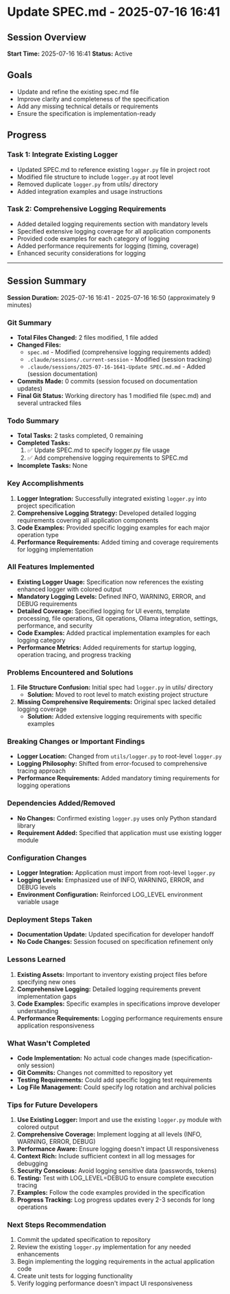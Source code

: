 # Update SPEC.md - 2025-07-16 16:41

## Session Overview
**Start Time:** 2025-07-16 16:41
**Status:** Active

## Goals
- Update and refine the existing spec.md file
- Improve clarity and completeness of the specification
- Add any missing technical details or requirements
- Ensure the specification is implementation-ready

## Progress

### Task 1: Integrate Existing Logger
- Updated SPEC.md to reference existing `logger.py` file in project root
- Modified file structure to include `logger.py` at root level
- Removed duplicate `logger.py` from utils/ directory
- Added integration examples and usage instructions

### Task 2: Comprehensive Logging Requirements
- Added detailed logging requirements section with mandatory levels
- Specified extensive logging coverage for all application components
- Provided code examples for each category of logging
- Added performance requirements for logging (timing, coverage)
- Enhanced security considerations for logging

---

## Session Summary

**Session Duration:** 2025-07-16 16:41 - 2025-07-16 16:50 (approximately 9 minutes)

### Git Summary
- **Total Files Changed:** 2 files modified, 1 file added
- **Changed Files:**
  - `spec.md` - Modified (comprehensive logging requirements added)
  - `.claude/sessions/.current-session` - Modified (session tracking)
  - `.claude/sessions/2025-07-16-1641-Update SPEC.md.md` - Added (session documentation)
- **Commits Made:** 0 commits (session focused on documentation updates)
- **Final Git Status:** Working directory has 1 modified file (spec.md) and several untracked files

### Todo Summary
- **Total Tasks:** 2 tasks completed, 0 remaining
- **Completed Tasks:**
  1. ✅ Update SPEC.md to specify logger.py file usage
  2. ✅ Add comprehensive logging requirements to SPEC.md
- **Incomplete Tasks:** None

### Key Accomplishments
1. **Logger Integration:** Successfully integrated existing `logger.py` into project specification
2. **Comprehensive Logging Strategy:** Developed detailed logging requirements covering all application components
3. **Code Examples:** Provided specific logging examples for each major operation type
4. **Performance Requirements:** Added timing and coverage requirements for logging implementation

### All Features Implemented
- **Existing Logger Usage:** Specification now references the existing enhanced logger with colored output
- **Mandatory Logging Levels:** Defined INFO, WARNING, ERROR, and DEBUG requirements
- **Detailed Coverage:** Specified logging for UI events, template processing, file operations, Git operations, Ollama integration, settings, performance, and security
- **Code Examples:** Added practical implementation examples for each logging category
- **Performance Metrics:** Added requirements for startup logging, operation tracing, and progress tracking

### Problems Encountered and Solutions
1. **File Structure Confusion:** Initial spec had `logger.py` in utils/ directory
   - **Solution:** Moved to root level to match existing project structure
2. **Missing Comprehensive Requirements:** Original spec lacked detailed logging coverage
   - **Solution:** Added extensive logging requirements with specific examples

### Breaking Changes or Important Findings
- **Logger Location:** Changed from `utils/logger.py` to root-level `logger.py`
- **Logging Philosophy:** Shifted from error-focused to comprehensive tracing approach
- **Performance Requirements:** Added mandatory timing requirements for logging operations

### Dependencies Added/Removed
- **No Changes:** Confirmed existing `logger.py` uses only Python standard library
- **Requirement Added:** Specified that application must use existing logger module

### Configuration Changes
- **Logger Integration:** Application must import from root-level `logger.py`
- **Logging Levels:** Emphasized use of INFO, WARNING, ERROR, and DEBUG levels
- **Environment Configuration:** Reinforced LOG_LEVEL environment variable usage

### Deployment Steps Taken
- **Documentation Update:** Updated specification for developer handoff
- **No Code Changes:** Session focused on specification refinement only

### Lessons Learned
1. **Existing Assets:** Important to inventory existing project files before specifying new ones
2. **Comprehensive Logging:** Detailed logging requirements prevent implementation gaps
3. **Code Examples:** Specific examples in specifications improve developer understanding
4. **Performance Requirements:** Logging performance requirements ensure application responsiveness

### What Wasn't Completed
- **Code Implementation:** No actual code changes made (specification-only session)
- **Git Commits:** Changes not committed to repository yet
- **Testing Requirements:** Could add specific logging test requirements
- **Log File Management:** Could specify log rotation and archival policies

### Tips for Future Developers
1. **Use Existing Logger:** Import and use the existing `logger.py` module with colored output
2. **Comprehensive Coverage:** Implement logging at all levels (INFO, WARNING, ERROR, DEBUG)
3. **Performance Aware:** Ensure logging doesn't impact UI responsiveness
4. **Context Rich:** Include sufficient context in all log messages for debugging
5. **Security Conscious:** Avoid logging sensitive data (passwords, tokens)
6. **Testing:** Test with LOG_LEVEL=DEBUG to ensure complete execution tracing
7. **Examples:** Follow the code examples provided in the specification
8. **Progress Tracking:** Log progress updates every 2-3 seconds for long operations

### Next Steps Recommendation
1. Commit the updated specification to repository
2. Review the existing `logger.py` implementation for any needed enhancements
3. Begin implementing the logging requirements in the actual application code
4. Create unit tests for logging functionality
5. Verify logging performance doesn't impact UI responsiveness
